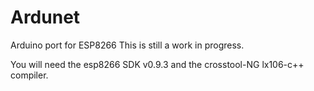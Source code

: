Ardunet
=======

Arduino port for ESP8266
This is still a work in progress.

You will need the esp8266 SDK v0.9.3 and the crosstool-NG lx106-c++ compiler.
